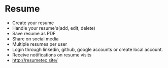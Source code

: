 # Resume
- Create your resume 
- Handle your resume's(add, edit, delete)
- Save resume as PDF
- Share on social media
- Multiple resumes per user
- Login through linkedin, github, google accounts or create local account.
- Receive notifications on resume visits
- http://resumetec.site/
